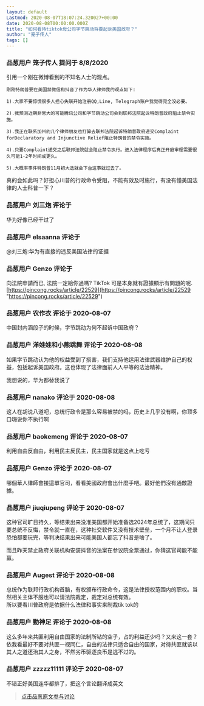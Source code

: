 ```yaml
---
layout: default
Lastmod: 2020-08-07T18:07:24.320027+00:00
date: 2020-08-08T00:00:00.000Z
title: "如何看待tiktok母公司字节跳动将要起诉美国政府？"
author: "笼子传人"
tags: []
---
```



### 品葱用户 **笼子传人** 提问于 8/8/2020
    
引用一个刚在微博看到的不知名人士的观点。  

```
刚刚特朗普要在美国禁微信和抖音了作为华人律师我的观点如下:  
  
1).大家不要惊慌很多人担心失联开始注册QQ,Line, Telegraph账户我觉得完全没必要。  
  
2).我预测近期非常大的可能腾讯公司和字节跳动公司会到联邦法院起诉特朗普政府阻止禁令实施。  
  
3).我正在联系加州的几个律师朋友也打算去联邦法院起诉特朗普政府递交Complaint forDeclaratory and Injunctive Relief阻止特朗普的禁令实施。  
  
4).只要Complaint递交之后联邦法院就会阻止禁令执行。进入法律程序后真正开庭审理需要很久可能1-2年时间或更久。  
  
5).大概率事件特朗普11月初大选就会下台这事就过去了。
```

  
真的会如此吗？好担心川普的行政命令受阻，不能有效及时施行，有没有懂美国法律的人士科普一下？
    
                

### 品葱用户 **刘三炮** 评论于 
        
华为好像已经干过了
        
                

### 品葱用户 **elsaanna** 评论于 
        
@刘三炮:华为有直接的违反美国法律的证据
        
                

### 品葱用户 **Genzo** 评论于 
        
向法院申請而已, 法院一定給你過嗎? TikTok 可是本身就有證據顯示有問題的呢.  
[https://pincong.rocks/article/22529](https://pincong.rocks/article/22529 "https://pincong.rocks/article/22529")
        
                

### 品葱用户 **农作衣** 评论于 2020-08-07
        
中国封内涵段子的时候，字节跳动为何不起诉中国政府？
        
                

### 品葱用户 **洋娃娃和小熊跳舞** 评论于 2020-08-08
        
如果字节跳动认为他的权益受到了损害，我们支持他运用法律武器维护自己的权益，包括起诉美国政府。这也体现了法律面前人人平等的法治精神。  
  
我想说的，华为都替我说了
        
                

### 品葱用户 **nanako** 评论于 2020-08-08
        
这人在胡说八道吧，总统行政令是那么容易被禁的吗，历史上几乎没有啊，你顶多口嗨说你不执行啊
        
                

### 品葱用户 **baokemeng** 评论于 2020-08-07
        
利用自由反自由，利用民主反民主，民主国家就是这点上吃亏
        
                

### 品葱用户 **Genzo** 评论于 2020-08-07
        
哪個華人律師會接這單官司，看看美國政府會出什麼手吧。最好他們沒有通敵證據。
        
                

### 品葱用户 **jiuqiupeng** 评论于 2020-08-07
        
这种官司旷日持久，等结果出来没准美国都开始准备选2024年总统了，这期间只要总统不反悔，禁令就一直在，这种社交软件又没有技术壁垒，一个月不让人登录恐怕都要玩完，等判决结果出来可能美国人都忘了抖音是啥了。  
  
而且昨天禁止政府关联机构安装抖音的法案在参议院全票通过，你猜这官司能不能赢。
        
                

### 品葱用户 **Augest** 评论于 2020-08-08
        
总统作为联邦行政机构首脑，有权颁布行政命令，这是法律授权范围内的职权。当然相关主体不服也可以请法院裁定，裁定对总统有效。  
所以要看川普政府是依据什么法律和事实来制裁tik tok的
        
                

### 品葱用户 **勤神足** 评论于 2020-08-08
        
这么多年来共匪利用自由国家的法制所钻的空子，占的利益还少吗？又来这一套？依我看最好不要对共匪一视同仁，自由的法律只适合自由的国家，对待共匪就该以其人之道还治其人之身，不然劣币驱逐良币是逃不过的。
        
                

### 品葱用户 **zzzzz11111** 评论于 2020-08-07
        
不错正好美国连华都排了，把这个言论翻译成英文
        
                





> [点击品葱原文参与讨论](https://pincong.rocks/question/29508)

